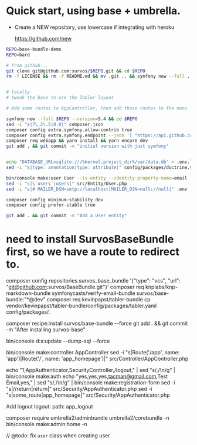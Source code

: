 # Quick start, using base + umbrella.

* Create a NEW repository, use lowercase if integrating with heroku

  https://github.com/new

```bash
REPO=base-bundle-demo 
REPO=bard 

# from github...
git clone git@github.com:survos/$REPO.git && cd $REPO 
rm -f LICENSE && rm -f README.md && mv .git .. && symfony new --full . --no-git --version=5.4 && mv ../.git . && git checkout .


# locally 
# tweak the base to use the Tabler layout

# Add some routes to AppController, then add those routes to the menu

symfony new --full $REPO --version=5.4 && cd $REPO 
sed -i "s|7\.2\.5|8.0|" composer.json
composer config extra.symfony.allow-contrib true
composer config extra.symfony.endpoint --json '[ "https://api.github.com/repos/survos/recipes/contents/index.json","flex://defaults"]'
composer req webapp && yarn install && yarn encore dev
git add . && git commit -m "initial version with just symfony"


echo "DATABASE_URL=sqlite:///%kernel.project_dir%/var/data.db" > .env.local
sed -i "s|type: annotation|type: attribute|" config/packages/doctrine.yaml

bin/console make:user User --is-entity --identity-property-name=email --with-password -n
sed -i "s|\`user\`|users|" src/Entity/User.php
sed -i "s|# MAILER_DSN=smtp://localhost|MAILER_DSN=null://null|" .env

composer config minimum-stability dev
composer config prefer-stable true

git add . && git commit -m "Add a User entity"

```

# need to install SurvosBaseBundle first, so we have a route to redirect to.
composer config repositories.survos_base_bundle '{"type": "vcs", "url": "git@github.com:survos/BaseBundle.git"}'
composer req knplabs/knp-markdown-bundle symfonycasts/verify-email-bundle survos/base-bundle:"*@dev"
composer req kevinpapst/tabler-bundle
cp vendor/kevinpapst/tabler-bundle/config/packages/tabler.yaml config/packages/.


composer recipe:install survos/base-bundle  --force
git add . && git commit -m "After installing survos-base"

bin/console d:s:update --dump-sql --force

bin/console make:controller AppController
sed -i "s|Route('/app', name: 'app')|Route('/', name: 'app_homepage')|" src/Controller/AppController.php

echo "1,AppAuthenticator,SecurityController,/logout," | sed "s/,/\n/g"  | bin/console make:auth
echo "yes,yes,yes,tacman@gmail.com,Test Email,yes," | sed "s/,/\n/g"  | bin/console make:registration-form
sed -i "s|//return|return|" src/Security/AppAuthenticator.php
sed -i "s|some_route|app_homepage|" src/Security/AppAuthenticator.php


Add logout
            logout:
                path: app_logout




composer require umbrella2/adminbundle umbrella2/corebundle -n
bin/console make:admin:home -n





// @todo: fix `user` class when creating user




